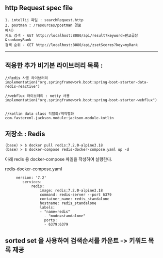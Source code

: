 
http Request spec file 
---

    1. intellij 파일 : searchRequest.http
    2. postman : /resources/postman 경로
    예시) 
    지도 검색 - GET http://localhost:8080/api/result?keyword=판교곱창&rank=myRank
    검색 순위 - GET http://localhost:8080/api/zsetScores?key=myRank

---

적용한 추가 비기본 라이브러리 목록 : 
--
    //Redis 사용 라이브러리 
    implementation("org.springframework.boot:spring-boot-starter-data-redis-reactive")

    //webflux 라이브러리 : netty 사용
    implementation("org.springframework.boot:spring-boot-starter-webflux")


    //kotlin data class 직렬화/역직렬화 
    com.fasterxml.jackson.module:jackson-module-kotlin



저장소 : Redis
---

    (base) > $ docker pull redis:7.2.0-alpine3.18
    (base) > $ docker-compose redis-docker-compose.yaml up -d

아래 redis 용 docker-compose 파일을 작성하여 실행한다. 

redis-docker-compose.yaml



         version: '7.2'
            services:
                redis:
                    image: redis:7.2.0-alpine3.18
                    command: redis-server --port 6379
                    container_name: redis_standalone
                    hostname: redis_standalone
                    labels:
                    - "name=redis"
                      - "mode=standalone"
                      ports:
                      - 6379:6379

sorted set 을 사용하여 검색순서를 카운트 
-> 키워드 목록 제공 
--- 